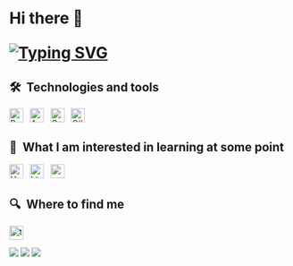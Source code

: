 <h1 align="left">Hi there 👋
<!--<img src="https://github.com/blackcater/blackcater/raw/main/images/Hi.gif" alt="👋" height="32"/></h1>-->

[![Typing SVG](https://readme-typing-svg.demolab.com/?lines=I`m+a+junior+developer;student+from+Moscow)](https://git.io/typing-svg)

## 🛠  Technologies and tools

<a name="learning-now"></a>

[<img src="https://img.shields.io/badge/Python-282C34?logo=python&logoColor=3776AB" alt="Python logo" title="Python" height="25" />][tech_tools_anchor]
&nbsp;
[<img src="https://img.shields.io/badge/Arduino-282C34?logo=arduino&logoColor=00878F" alt="Arduino logo" title="Arduino" height="25" />][tech_tools_anchor]
&nbsp;
[<img src="https://img.shields.io/badge/C++-282C34?logo=cplusplus&logoColor=00599C" alt="C++" title="C++" height="25" />][tech_tools_anchor]
&nbsp;
[<img src="https://img.shields.io/badge/C_sharp-282C34?logo=sharp&logoColor=5C6AC4" alt="C#" title="C#" height="25" />][tech_tools_anchor]

<a name="learning-next"></a>

## 👾  What I am interested in learning at some point
[<img src="https://img.shields.io/badge/Unity-282C34?logo=unity&logoColor=FFFFFF" alt="Unity" title="Unity" height="25" />][tech_tools_anchor]
&nbsp;
[<img src="https://img.shields.io/badge/HTML-282C34?logo=html5&logoColor=E34F26" alt="html" title="html" height="25" />][tech_tools_anchor]
&nbsp;
[<img src="https://img.shields.io/badge/CSS-282C34?logo=css3&logoColor=1572B6" alt="css" title="css" height="25" />][tech_tools_anchor]

## 🔍  Where to find me

[<img src="https://img.shields.io/badge/Telegram-282C34?logo=telegram&logoColor=26A5E4" alt="tg logo" title="tg" height="25" />](https://t.me/nikolay9444)

[tech_tools_anchor]: #bonjour--
[learning_now_anchor]: #learning-now
[learning_next_anchor]: #learning-next


![](https://github-profile-summary-cards.vercel.app/api/cards/profile-details?username=NikolayBerezhnoy&theme=github_dark)
![](https://github-profile-summary-cards.vercel.app/api/cards/most-commit-language?username=NikolayBerezhnoy&theme=github_dark)
![](https://github-profile-summary-cards.vercel.app/api/cards/repos-per-language?username=NikolayBerezhnoy&theme=github_dark)
